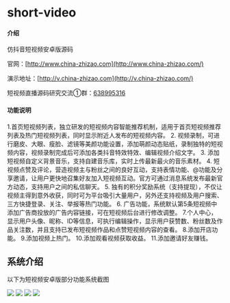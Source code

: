 # short-video

#### 介绍
仿抖音短视频安卓版源码

官网：[http://www.china-zhizao.com](http://www.china-zhizao.com/)

演示地址：[http://v.china-zhizao.com](http://v.china-zhizao.com/)

短视频直播源码研究交流①群：[638995316](https://jq.qq.com/?_wv=1027&k=57WmxZq)

#### 功能说明
1.首页短视频列表，独立研发的短视频内容智能推荐机制，适用于首页短视频推荐列表及热门短视频列表，同时显示附近人发布的短视频内容。
2. 视频录制，可进行磨皮、大眼、瘦脸、滤镜等美颜功能设置，添加萌颜动态贴纸，录制独特的短视频内容，视频录制完成后可添加各类抖音特效特效、编辑视频介绍文字。
3. 添加短视频自定义背景音乐，支持自建音乐库，实时上传最新最火的音乐素材。
4. 短视频点赞及评论，营造视频主与粉丝之间的良好互动，支持表情功能、@功能及分享邀请，让用户更快地召集好友加入短视频互动。官方可通过消息系统发布最新官方动态，支持用户之间的私信聊天。
5. 独有的积分奖励系统（支持提现），不仅让视频主得到意外收获，同时可为平台吸引大量用户，另外还支持视频及用户搜索、三方快捷登录、关注、举报等热门功能。
6. 广告功能，系统默认第5条短视频中添加广告商投放的广告内容链接，可在短视频后台进行修改调整。
7.个人中心，显示用户头像、昵称、ID等信息，可执行编辑操作，显示用户获赞数、粉丝数及作品关注数，并且支持已发布短视频作品和点赞短视频内容的查看。
8.添加开店功能。
9.添加视频上热门。
10.添加观看视频获取收益。
11.添加邀请好友赚钱。

## 系统介绍

以下为短视频安卓版部分功能系统截图

![](https://gitee.com/qwsem/short-video/blob/master/screenshot/1.png)
![](https://gitee.com/qwsem/short-video/blob/master/screenshot/2.png)
![](https://gitee.com/qwsem/short-video/blob/master/screenshot/3.png)
![](https://gitee.com/qwsem/short-video/blob/master/screenshot/4.png)